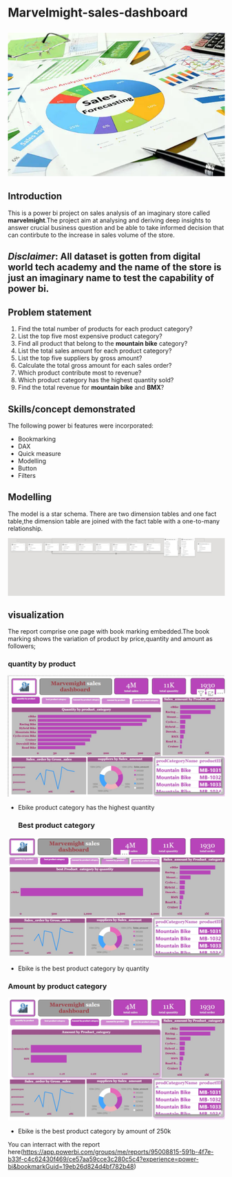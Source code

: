 # Marvelmight-sales-dashboard
![](https://github.com/smartalyst/marvelmight-sales-dashboard/blob/main/sales%20forecas.webp)
---
## Introduction

This is a power bi project on sales analysis of an imaginary store called **marvelmight**.The project aim at analysing and deriving deep insights to answer crucial business question and be able to take informed decision that can contirbute to the increase in sales volume of the store.

**_Disclaimer_**: All dataset is gotten from digital world tech academy and the name of the store is just an imaginary name to test the capability of power bi.
---
## Problem statement

1. Find the total number of products for each product category?
2. List the top five most expensive product category?
3. Find all product that belong to the **mountain bike** category?
4. List the total sales amount for each product category?
5. List the top five suppliers by gross amount?
6. Calculate the total gross amount for each sales order?
7. Which product contribute most to revenue?
8. Which product category has the highest quantity sold?
9. Find the total revenue for **mountain bike** and **BMX**?
    
## Skills/concept demonstrated

The following power bi features were incorporated:
- Bookmarking
- DAX
- Quick measure
- Modelling
- Button
- Filters
## Modelling
The model is a star schema.
There are two dimension tables and one fact table,the dimension table are joined with the fact table with a one-to-many  relationship.

![](https://github.com/smartalyst/marvelmight-sales-dashboard/blob/main/marvel%20sd%20model.jpg)

## visualization
The report comprise one page with book marking embedded.The book marking shows the variation of product by price,quantity and amount as followers;
### quantity by product
![](https://github.com/smartalyst/marvelmight-sales-dashboard/blob/main/marve%20sd%20quantity%20by%20prod.jpg)
- Ebike product category has the highest quantity
  
  ### Best product category
![](https://github.com/smartalyst/marvelmight-sales-dashboard/blob/main/marvel%20sd%20best%20product.jpg)
- Ebike is the best product category by quantity

### Amount by product category
![](https://github.com/smartalyst/marvelmight-sales-dashboard/blob/main/marvel%20sd%20amount%20by%20prod.jpg)
- Ebike is the best product category by amount of 250k

You can interract with the report here(https://app.powerbi.com/groups/me/reports/95008815-591b-4f7e-b33f-c4c62430f469/ce57aa59cce3c280c5c4?experience=power-bi&bookmarkGuid=19eb26d824d4bf782b48)


